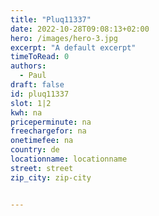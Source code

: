 ```yaml
---
title: "Pluq11337"
date: 2022-10-28T09:08:13+02:00
hero: /images/hero-3.jpg
excerpt: "A default excerpt"
timeToRead: 0
authors:
  - Paul
draft: false
id: pluq11337
slot: 1|2
kwh: na
priceperminute: na
freechargefor: na
onetimefee: na
country: de
locationname: locationname
street: street
zip_city: zip-city


---
```

